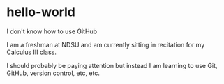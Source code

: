 # hello-world
I don't know how to use GitHub

I am a freshman at NDSU and am currently sitting in recitation for my Calculus III class. 

I should probably be paying attention but instead I am learning to use Git, GitHub, version control, etc, etc. 
